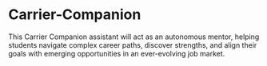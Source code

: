 # Carrier-Companion
This Carrier Companion assistant will act as an autonomous mentor, helping students navigate complex career paths, discover strengths, and align their goals with emerging opportunities in an ever-evolving job market.
